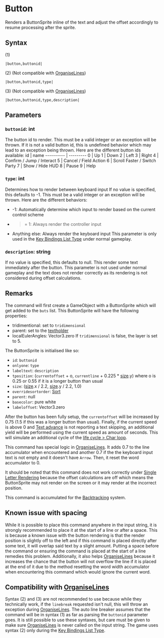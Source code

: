 # Button

Renders a ButtonSprite inline of the text and adjust the offset accordingly to resume processing after the sprite.

## Syntax

(1)

````
|button,buttonid|
````

(2) (Not compatible with [OrganiseLines](../../Related%20Systems/Automatic%20Line%20Breaks/OrganiseLines.md))

````
|button,buttonid,type|
````

(3) (Not compatible with [OrganiseLines](../../Related%20Systems/Automatic%20Line%20Breaks/OrganiseLines.md))

````
|button,buttonid,type,description|
````

## Parameters

### `buttonid`: int

The button id to render. This must be a valid integer or an exception will be thrown. If it is not a valid button id, this is undefined behavior which may lead to an exception being thrown. Here are the different button ids available:
id | name
---------- | ---------
0 | Up
1 | Down
2 | Left
3 | Right
4 | Confirm / Jump / Interact
5 | Cancel / Field Action
6 | Scroll Faster / Switch Party
7 | Show / Hide HUD
8 | Pause
9 | Help

### `type`: int

Determines how to render between keyboard input If no value is specified, this defaults to -1. This must be a valid integer or an exception will be thrown. Here are the different behaviors:

* -1: Automatically determine which input to render based on the current control scheme
* 
   > 
   > = 1: Always render the controller input

* Anything else: Always render the keyboard input
  This parameter is only used in the [Key Bindings List Type](../../../ItemList/List%20Types%20Group%20Details/Key%20Bindings%20List%20Type.md) under normal gameplay.

### `description`: string

If no value is specified, this defaults to null. This render some text immediately after the button. This parameter is not used under normal gameplay and the text does not render correctly as its rendering is not considered during offset calculations.

## Remarks

The command will first create a GameObject with a ButtonSprite which will get added to the `buts` list. This ButtonSprite will have the following properties:

* tridimentional: set to `tridimensional`
* parent: set to the [textholder](../../Notable%20local%20variable/textholder.md)
* localEulerAngles: Vector3.zero
  If `tridimensional` is false, the layer is set to 5.

The ButtonSprite is initialised like so:

* `id`: `buttonid`
* `onlyone`: `type`
* `labeltext`: `description`
* `tposition`: (`currentoffset` + o, `currentline` + 0.225 * [size](size.md).y) where o is 0.25 or 0.55 if it is a longer button than usual
* `size`: ([size](size.md).x / 2.2, [size](size.md).y / 2.2, 1.0)
* `overridesortorder`: [Sort](Sort.md)
* `parent`: null
* `basecolor`: pure white
* `labeloffset`: Vector3.zero

After the button has been fully setup, the `currentoffset` will be increased by 0.75 (1.5 if this was a longer button than usual). Finally, if the current speed is above 0 and [Text advance](../../Related%20Systems/Text%20advance.md) is not reporting a text skipping, an additional yield will be performed using the current speed as amount of seconds. This will simulate an additional cycle of the [life cycle > Char loop](../../life%20cycle.md#char-loop).

This command has special logic in [OrganiseLines](../../Related%20Systems/Automatic%20Line%20Breaks/OrganiseLines.md). It adds 0.7 to the line accumulator when encountered and another 0.7 if the the keyboard input text is not empty and it doesn't have `Arrow`. Then, it reset the word accumulator to 0.

It should be noted that this command does not work correctly under [Single Letter Rendering](../../Letter%20Rendering%20Methods/Single%20Letter%20Rendering.md) because the offset calculations are off which means the ButtonSprite may not render on the screen or it may render at the incorrect position.

This command is accumulated for the [Backtracking](../../Related%20Systems/Backtracking.md) system.

## Known issue with spacing

While it is possible to place this command anywhere in the input string, it is strongly recommended to place it at the start of a line or after a space. This is because a known issue with the button rendering is that the render position is slightly off to the left and if this command is placed directly after some text, it will overlap said text by a slight amount. Putting a space before the command or ensuring the command is placed at the start of a line remedies this problem. Additionally, it also helps [OrganiseLines](../../Related%20Systems/Automatic%20Line%20Breaks/OrganiseLines.md) because it increases the chance that the button will not overflow the line if it is placed at the end of it due to the method resetting the word width accumulator when encountering this command which would ignore the current word.

## Compatibility with [OrganiseLines](../../Related%20Systems/Automatic%20Line%20Breaks/OrganiseLines.md)

Syntax (2) and (3) are not recommended to use because while they technically work, if the `linebreak` requested isn't null, this will throw an exception during [OrganiseLines](../../Related%20Systems/Automatic%20Line%20Breaks/OrganiseLines.md). The auto line breaker assumes that the command will be in syntax (1) as far as parsing the `buttonid` parameter goes. It is still possible to use these syntaxes, but care must be given to make sure [OrganiseLines](../../Related%20Systems/Automatic%20Line%20Breaks/OrganiseLines.md) is never called on the input string. The game uses syntax (2) only during the [Key Bindings List Type](../../../ItemList/List%20Types%20Group%20Details/Key%20Bindings%20List%20Type.md).
